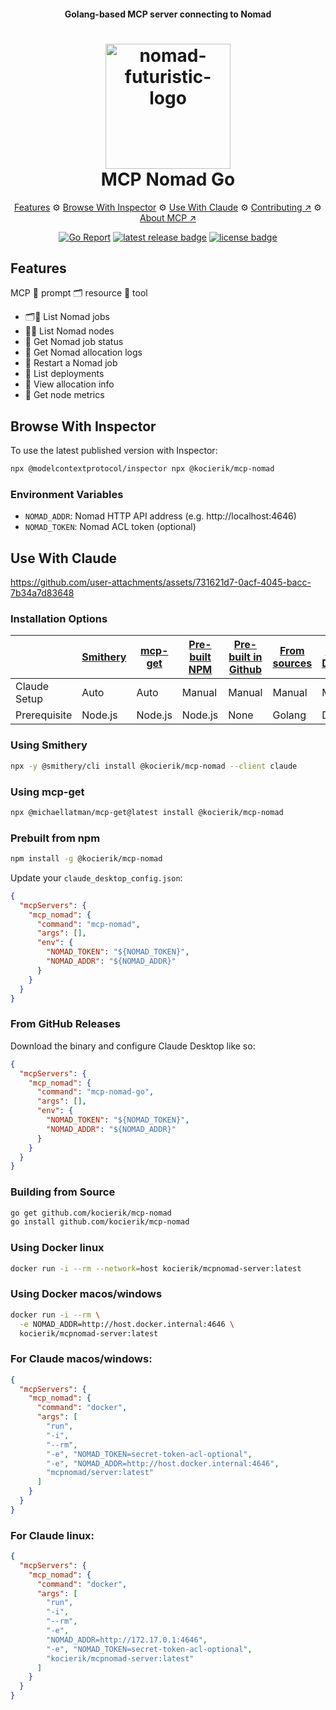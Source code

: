 
<h4 align="center">Golang-based MCP server connecting to Nomad</h4>

<h1 align="center">
  <img src="https://github.com/user-attachments/assets/77e291ef-11ae-4b12-94b1-3409f4356ceb" alt="nomad-futuristic-logo" style="width:200px;"/>
   <br/>
   MCP Nomad Go
</h1>

<p align="center">
  <a href="#features">Features</a> ⚙
  <a href="#browse-with-inspector">Browse With Inspector</a> ⚙
  <a href="#use-with-claude">Use With Claude</a> ⚙
  <a href="https://github.com/kocierik/mcp-nomad/blob/main/CONTRIBUTING.md">Contributing ↗</a> ⚙
  <a href="https://modelcontextprotocol.io">About MCP ↗</a>
</p>

<p align="center">
  <a href="https://goreportcard.com/report/github.com/kocierik/mcp-nomad"><img src="https://goreportcard.com/badge/github.com/kocierik/mcp-nomad" alt="Go Report"></a>
  <a href="https://github.com/kocierik/mcp-nomad/releases/latest"><img src="https://img.shields.io/github/v/release/kocierik/mcp-nomad?logo=github&color=22ff22" alt="latest release badge"></a>
  <a href="https://github.com/kocierik/mcp-nomad/blob/main/LICENSE"><img src="https://img.shields.io/github/license/kocierik/mcp-nomad" alt="license badge"></a>
</p>

## Features

MCP 💬 prompt 🗂️ resource 🤖 tool 

- 🗂️🤖 List Nomad jobs
- 💬🤖 List Nomad nodes
- 🤖 Get Nomad job status
- 🤖 Get Nomad allocation logs
- 🤖 Restart a Nomad job
- 🤖 List deployments
- 🤖 View allocation info
- 💬 Get node metrics

## Browse With Inspector

To use the latest published version with Inspector:

```bash
npx @modelcontextprotocol/inspector npx @kocierik/mcp-nomad
```


### Environment Variables

- `NOMAD_ADDR`: Nomad HTTP API address (e.g. http://localhost:4646)
- `NOMAD_TOKEN`: Nomad ACL token (optional)
 


## Use With Claude

https://github.com/user-attachments/assets/731621d7-0acf-4045-bacc-7b34a7d83648


### Installation Options

|              | <a href="#using-smithery">Smithery</a> | <a href="#using-mcp-get">mcp-get</a> | <a href="#prebuilt-from-npm">Pre-built NPM</a> | <a href="#from-github-releases">Pre-built in Github</a> | <a href="#building-from-source">From sources</a> | <a href="#using-docker">Using Docker</a> |
| ------------ | -------------------------------------- | ------------------------------------ | ---------------------------------------------- | ------------------------------------------------------- | ------------------------------------------------ | ---------------------------------------- |
| Claude Setup | Auto                                   | Auto                                 | Manual                                         | Manual                                                  | Manual                                           | Manual                                   |
| Prerequisite | Node.js                                | Node.js                              | Node.js                                        | None                                                    | Golang                                           | Docker                                   |

### Using Smithery

```bash
npx -y @smithery/cli install @kocierik/mcp-nomad --client claude
```

### Using mcp-get

```bash
npx @michaellatman/mcp-get@latest install @kocierik/mcp-nomad
```

### Prebuilt from npm

```bash
npm install -g @kocierik/mcp-nomad
```

Update your `claude_desktop_config.json`:

```json
{
  "mcpServers": {
    "mcp_nomad": {
      "command": "mcp-nomad",
      "args": [],
      "env": {
        "NOMAD_TOKEN": "${NOMAD_TOKEN}",
        "NOMAD_ADDR": "${NOMAD_ADDR}"
      }
    }
  }
}
```

### From GitHub Releases

Download the binary and configure Claude Desktop like so:

```json
{
  "mcpServers": {
    "mcp_nomad": {
      "command": "mcp-nomad-go",
      "args": [],
      "env": {
        "NOMAD_TOKEN": "${NOMAD_TOKEN}",
        "NOMAD_ADDR": "${NOMAD_ADDR}"
      }
    }
  }
}
```

### Building from Source

```bash
go get github.com/kocierik/mcp-nomad
go install github.com/kocierik/mcp-nomad
```

### Using Docker linux

```bash
docker run -i --rm --network=host kocierik/mcpnomad-server:latest
```

### Using Docker macos/windows

```bash
docker run -i --rm \
  -e NOMAD_ADDR=http://host.docker.internal:4646 \
  kocierik/mcpnomad-server:latest
```

### For Claude macos/windows:

```json
{
  "mcpServers": {
    "mcp_nomad": {
      "command": "docker",
      "args": [
        "run",
        "-i",
        "--rm",
        "-e", "NOMAD_TOKEN=secret-token-acl-optional", 
        "-e", "NOMAD_ADDR=http://host.docker.internal:4646",
        "mcpnomad/server:latest"
      ]
    }
  }
}
```

### For Claude linux:

```json
{
  "mcpServers": {
    "mcp_nomad": {
      "command": "docker",
      "args": [
        "run",
        "-i",
        "--rm",
        "-e",
        "NOMAD_ADDR=http://172.17.0.1:4646",
        "-e", "NOMAD_TOKEN=secret-token-acl-optional", 
        "kocierik/mcpnomad-server:latest"
      ]
    }
  }
}
```
